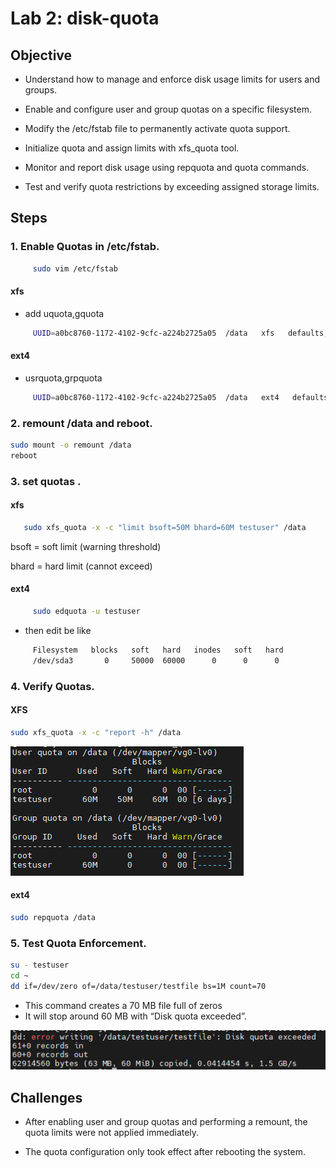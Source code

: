 # Lab 2: disk-quota

## Objective

- Understand how to manage and enforce disk usage limits for users and groups.

- Enable and configure user and group quotas on a specific filesystem.

- Modify the /etc/fstab file to permanently activate quota support.

- Initialize quota  and assign limits with xfs_quota tool.

- Monitor and report disk usage using repquota and quota commands.

- Test and verify quota restrictions by exceeding assigned storage limits.

## Steps

  ### 1. Enable Quotas in /etc/fstab.
```bash
     sudo vim /etc/fstab 
```
  #### xfs

- add uquota,gquota
```bash
     UUID=a0bc8760-1172-4102-9cfc-a224b2725a05  /data   xfs   defaults,uquota,gquota      0 0
```

#### ext4
- usrquota,grpquota
```bash
     UUID=a0bc8760-1172-4102-9cfc-a224b2725a05  /data   ext4   defaults,usrquota,grpquota      0 0
```

 

  ### 2. remount /data and reboot.
  ```bash
sudo mount -o remount /data
reboot
```



  ### 3. set quotas .
  #### xfs
  ```bash
     sudo xfs_quota -x -c "limit bsoft=50M bhard=60M testuser" /data
  ```

bsoft = soft limit (warning threshold)

bhard = hard limit (cannot exceed)

#### ext4 
```bash
     sudo edquota -u testuser
```
- then edit be like

```bash
     Filesystem   blocks   soft   hard   inodes   soft   hard
     /dev/sda3       0     50000  60000      0      0      0
```


  ### 4. Verify Quotas.
  #### XFS
  ```bash
 sudo xfs_quota -x -c "report -h" /data
```
[![](images/1.PNG)](images/1.PNG)
  #### ext4
  
  ```bash
 sudo repquota /data
```




### 5. Test Quota Enforcement. 

 ```bash
su - testuser
cd ~
dd if=/dev/zero of=/data/testuser/testfile bs=1M count=70
```
- This command creates a 70 MB file full of zeros
- It will stop around 60 MB with “Disk quota exceeded”.


[![](images/2.PNG)](images/2.PNG)

## Challenges

- After enabling user and group quotas and performing a remount, the quota limits were not applied immediately.

- The quota configuration only took effect after rebooting the system.









